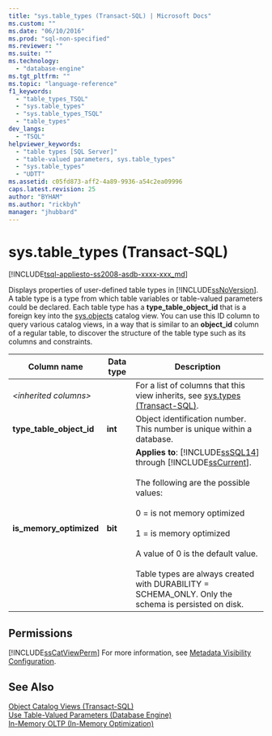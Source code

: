 ```yaml
---
title: "sys.table_types (Transact-SQL) | Microsoft Docs"
ms.custom: ""
ms.date: "06/10/2016"
ms.prod: "sql-non-specified"
ms.reviewer: ""
ms.suite: ""
ms.technology: 
  - "database-engine"
ms.tgt_pltfrm: ""
ms.topic: "language-reference"
f1_keywords: 
  - "table_types_TSQL"
  - "sys.table_types"
  - "sys.table_types_TSQL"
  - "table_types"
dev_langs: 
  - "TSQL"
helpviewer_keywords: 
  - "table types [SQL Server]"
  - "table-valued parameters, sys.table_types"
  - "sys.table_types"
  - "UDTT"
ms.assetid: c05fd873-aff2-4a89-9936-a54c2ea09996
caps.latest.revision: 25
author: "BYHAM"
ms.author: "rickbyh"
manager: "jhubbard"
---
```

# sys.table_types (Transact-SQL)
[!INCLUDE[tsql-appliesto-ss2008-asdb-xxxx-xxx_md](../../includes/tsql-appliesto-ss2008-asdb-xxxx-xxx-md.md)]

  Displays properties of user-defined table types in [!INCLUDE[ssNoVersion](../../includes/ssnoversion-md.md)]. A table type is a type from which table variables or table-valued parameters could be declared. Each table type has a **type_table_object_id** that is a foreign key into the [sys.objects](../../relational-databases/system-catalog-views/sys-objects-transact-sql.md) catalog view. You can use this ID column to query various catalog views, in a way that is similar to an **object_id** column of a regular table, to discover the structure of the table type such as its columns and constraints.    
 
|Column name|Data type|Description|  
|-----------------|---------------|-----------------|  
|*\<inherited columns>*||For a list of columns that this view inherits, see [sys.types &#40;Transact-SQL&#41;](../../relational-databases/system-catalog-views/sys-types-transact-sql.md).|  
|**type_table_object_id**|**int**|Object identification number. This number is unique within a database.|  
|**is_memory_optimized**|**bit**|**Applies to**: [!INCLUDE[ssSQL14](../../includes/sssql14-md.md)] through [!INCLUDE[ssCurrent](../../includes/sscurrent-md.md)].<br /><br /> The following are the possible values:<br /><br /> 0 = is not memory optimized<br /><br /> 1 = is memory optimized<br /><br /> A value of 0 is the default value.<br /><br /> Table types are always created with DURABILITY = SCHEMA_ONLY. Only the schema is persisted on disk.|  
  
## Permissions  
 [!INCLUDE[ssCatViewPerm](../../includes/sscatviewperm-md.md)] For more information, see [Metadata Visibility Configuration](../../relational-databases/security/metadata-visibility-configuration.md).  
  
## See Also  
 [Object Catalog Views &#40;Transact-SQL&#41;](../../relational-databases/system-catalog-views/object-catalog-views-transact-sql.md)   
 [Use Table-Valued Parameters &#40;Database Engine&#41;](../../relational-databases/tables/use-table-valued-parameters-database-engine.md)   
 [In-Memory OLTP &#40;In-Memory Optimization&#41;](../../relational-databases/in-memory-oltp/in-memory-oltp-in-memory-optimization.md)  
  
  
